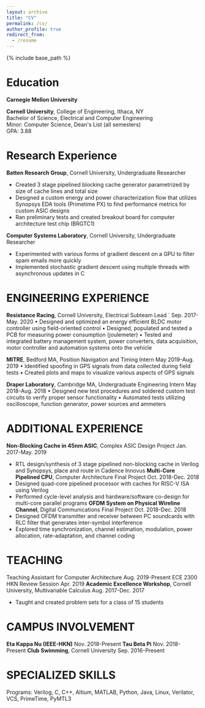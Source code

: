 ```yaml
---
layout: archive
title: "CV"
permalink: /cv/
author_profile: true
redirect_from:
  - /resume
---
```


{% include base_path %}

Education
======
**Carnegie Mellon University** 

**Cornell University**, College of Engineering, Ithaca, NY  
Bachelor of Science, Electrical and Computer Engineering  
Minor: Computer Science, Dean's List (all semesters)  
GPA: 3.88

Research Experience
======
**Batten Research Group**, Cornell University, Undergraduate Researcher
*	Created 3 stage pipelined blocking cache generator parametrized by size of cache lines and total size  
*	Designed a custom energy and power characterization flow that utilizes Synopsys EDA tools (Primetime PX) to find performance metrics for custom ASIC designs  
*	Ran preliminary tests and created breakout board for computer architecture test chip (BRGTC1)  

**Computer Systems Laboratory**, Cornell University, Undergraduate Researcher
* Experimented with various forms of gradient descent on a GPU to filter spam emails more quickly
* Implemented stochastic gradient descent using multiple threads with asynchronous updates in C

ENGINEERING EXPERIENCE
=====
**Resistance Racing**, Cornell University, Electrical Subteam Lead		`	            Sep. 2017-May. 2020
•	Designed and optimized an energy efficient BLDC motor controller using field-oriented control
•	Designed, populated and tested a PCB for measuring power consumption (joulemeter) 
•	Tested and integrated battery management system, power converters, data acquisition, motor controller and automation systems onto the vehicle

**MITRE**, Bedford MA, Position Navigation and Timing Intern			            May 2019-Aug. 2019
•	Identified spoofing in GPS signals from data collected during field tests
•	Created plots and maps to visualize various aspects of GPS signals

**Draper Laboratory**, Cambridge MA, Undergraduate Engineering Intern			May 2018-Aug. 2018
•	Designed new test procedures and soldered custom test circuits to verify proper sensor functionality
•	Automated tests utilizing oscilloscope, function generator, power sources and ammeters

ADDITIONAL EXPERIENCE
=====
**Non-Blocking Cache in 45nm ASIC**, Complex ASIC Design Project		            Jan. 2017-May. 2019
*	RTL design/synthesis of 3 stage pipelined non-blocking cache in Verilog and Synopsys, place and route in Cadence Innovus
**Multi-Core Pipelined CPU**, Computer Architecture Final Project 				  Oct. 2018-Dec. 2018
*	Designed quad-core pipelined processor with caches for RISC-V ISA using Verilog 
*	Performed cycle-level analysis and hardware/software co-design for multi-core parallel programs
**OFDM System on Physical Wireline Channel**, Digital Communications Final Project             Oct. 2018-Dec. 2018 
*	Designed OFDM transmitter and receiver between PC soundcards with RLC filter that generates inter-symbol interference 
*	Explored time synchronization, channel estimation, modulation, power allocation, rate-adaptation, and channel coding 

TEACHING
=====
Teaching Assistant for Computer Architecture						    Aug. 2019-Present
ECE 2300 HKN Review Session								                   Apr. 2019
**Academic Excellence Workshop**, Cornell University, Multivariable Calculus                   Aug. 2017-Dec. 2017 
*	Taught and created problem sets for a class of 15 students 

CAMPUS INVOLVEMENT
======
**Eta Kappa Nu (IEEE-HKN)** 									      Nov. 2018-Present 
**Tau Beta Pi** 											      Nov. 2018-Present 
**Club Swimming**, Cornell University 								       Sep. 2016-Present

SPECIALIZED SKILLS
=====
Programs: Verilog, C, C++, Altium, MATLAB, Python, Java, Linux, Verilator, VCS, PrimeTime, PyMTL3

